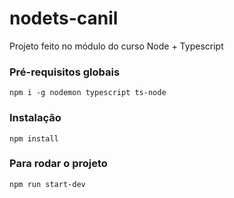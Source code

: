 # nodets-canil
Projeto feito no módulo do curso Node + Typescript

### Pré-requisitos globais

`npm i -g nodemon typescript ts-node`

### Instalação

`npm install`

### Para rodar o projeto

`npm run start-dev`